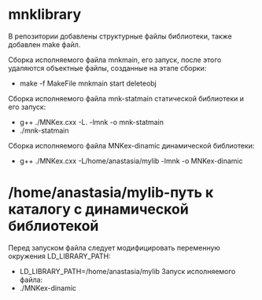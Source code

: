 # mnklibrary
В репозитории добавлены структурные файлы библиотеки, также добавлен
make файл.

Сборка исполняемого файла mnkmain, его запуск, после этого 
удаляются объектные файлы, созданные на этапе сборки:
- make -f MakeFile mnkmain start deleteobj

Сборка исполняемого файла mnk-statmain статической библиотеки и его запуск:
- g++ ./MNKex.cxx -L. -lmnk -o mnk-statmain
- ./mnk-statmain

Сборка исполняемого файла MNKex-dinamic динамической библиотеки:
- g++ ./MNKex.cxx -L/home/anastasia/mylib -lmnk -o MNKex-dinamic 
# /home/anastasia/mylib-путь к каталогу с динамической библиотекой
Перед запуском файла следует модифицировать переменную окружения
LD_LIBRARY_PATH:
- LD_LIBRARY_PATH=/home/anastasia/mylib
Запуск исполняемого файла:
- ./MNKex-dinamic
